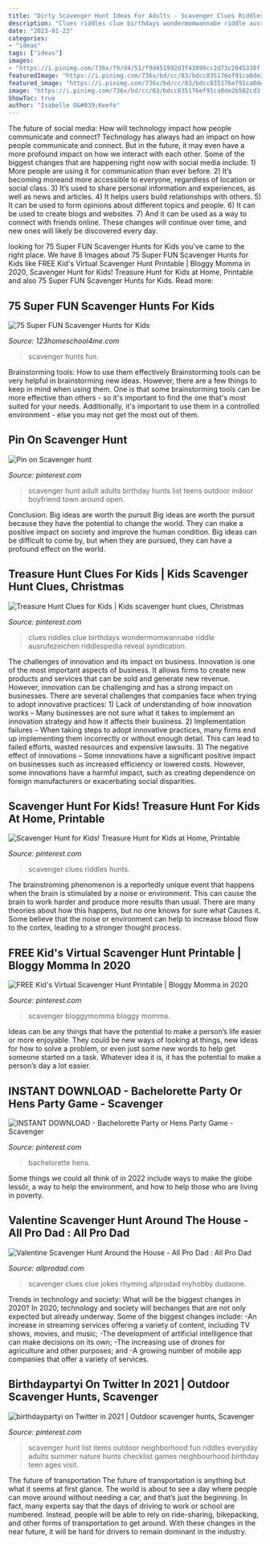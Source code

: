 ```yaml
---
title: "Dirty Scavenger Hunt Ideas For Adults - Scavenger Clues Riddles Hunts"
description: "Clues riddles clue birthdays wondermomwannabe riddle ausrufezeichen riddlespedia reveal syndication"
date: "2023-01-23"
categories:
- "ideas"
tags: ["ideas"]
images:
- "https://i.pinimg.com/736x/f9/d4/51/f9d451992d3f43890cc2d73c2045338f.jpg"
featuredImage: "https://i.pinimg.com/736x/bd/cc/83/bdcc835176ef91ca0de2b502cd3f59f3.jpg"
featured_image: "https://i.pinimg.com/736x/bd/cc/83/bdcc835176ef91ca0de2b502cd3f59f3.jpg"
image: "https://i.pinimg.com/736x/bd/cc/83/bdcc835176ef91ca0de2b502cd3f59f3.jpg"
ShowToc: true
author: "Isabelle O&#039;Keefe"
---
```



The future of social media: How will technology impact how people communicate and connect?
Technology has always had an impact on how people communicate and connect. But in the future, it may even have a more profound impact on how we interact with each other. Some of the biggest changes that are happening right now with social media include: 1) More people are using it for communication than ever before. 2) It’s becoming moreand more accessible to everyone, regardless of location or social class. 3) It’s used to share personal information and experiences, as well as news and articles. 4) It helps users build relationships with others. 5) It can be used to form opinions about different topics and people. 6) It can be used to create blogs and websites. 7) And it can be used as a way to connect with friends online. These changes will continue over time, and new ones will likely be discovered every day.

	

		
looking for 75 Super FUN Scavenger Hunts for Kids you've came to the right place. We have 8 Images about 75 Super FUN Scavenger Hunts for Kids like FREE Kid&#039;s Virtual Scavenger Hunt Printable | Bloggy Momma in 2020, Scavenger Hunt for Kids! Treasure Hunt for Kids at Home, Printable and also 75 Super FUN Scavenger Hunts for Kids. Read more:
		
    
## 75 Super FUN Scavenger Hunts For Kids

<img loading=lazy src="https://www.123homeschool4me.com/wp-content/uploads/2020/10/Scavenger-Hunts-for-Kids.jpg" onerror="this.onerror=null;this.src='https://tse3.mm.bing.net/th?id=OIP.OehDCsFf32ocvVvav9mQZwHaLH&amp;pid=15.1';" alt="75 Super FUN Scavenger Hunts for Kids">

_Source: 123homeschool4me.com_

>scavenger hunts fun. 

	

Brainstorming tools: How to use them effectively
Brainstorming tools can be very helpful in brainstorming new ideas. However, there are a few things to keep in mind when using them. One is that some brainstorming tools can be more effective than others - so it's important to find the one that's most suited for your needs. Additionally, it's important to use them in a controlled environment - else you may not get the most out of them.

    
## Pin On Scavenger Hunt

<img loading=lazy src="https://i.pinimg.com/736x/bd/cc/83/bdcc835176ef91ca0de2b502cd3f59f3.jpg" onerror="this.onerror=null;this.src='https://tse2.mm.bing.net/th?id=OIP.RaVWm_axY4tD3GcBTVHRDAAAAA&amp;pid=15.1';" alt="Pin on Scavenger hunt">

_Source: pinterest.com_

>scavenger hunt adult adults birthday hunts list teens outdoor indoor boyfriend town around open. 

	

Conclusion: Big ideas are worth the pursuit
Big ideas are worth the pursuit because they have the potential to change the world. They can make a positive impact on society and improve the human condition. Big ideas can be difficult to come by, but when they are pursued, they can have a profound effect on the world.

    
## Treasure Hunt Clues For Kids | Kids Scavenger Hunt Clues, Christmas

<img loading=lazy src="https://i.pinimg.com/736x/16/12/85/161285ec5f89934c7a8eb6c82c6f13d9.jpg" onerror="this.onerror=null;this.src='https://tse1.mm.bing.net/th?id=OIP.TYhypAlSBY3Yylom6FzT-AHaLH&amp;pid=15.1';" alt="Treasure Hunt Clues for Kids | Kids scavenger hunt clues, Christmas">

_Source: pinterest.com_

>clues riddles clue birthdays wondermomwannabe riddle ausrufezeichen riddlespedia reveal syndication. 

	

The challenges of innovation and its impact on business.
Innovation is one of the most important aspects of business. It allows firms to create new products and services that can be sold and generate new revenue. However, innovation can be challenging and has a strong impact on businesses. There are several challenges that companies face when trying to adopt innovative practices: 1) Lack of understanding of how innovation works – Many businesses are not sure what it takes to implement an innovation strategy and how it affects their business. 2) Implementation failures – When taking steps to adopt innovative practices, many firms end up implementing them incorrectly or without enough detail. This can lead to failed efforts, wasted resources and expensive lawsuits. 3) The negative effect of innovations – Some innovations have a significant positive impact on businesses such as increased efficiency or lowered costs. However, some innovations have a harmful impact, such as creating dependence on foreign manufacturers or exacerbating social disparities.

    
## Scavenger Hunt For Kids! Treasure Hunt For Kids At Home, Printable

<img loading=lazy src="https://i.pinimg.com/736x/ff/f6/4a/fff64acfb2cb152fe0fb8043f3372674.jpg" onerror="this.onerror=null;this.src='https://tse1.mm.bing.net/th?id=OIP.Nb8suc198IysxOgUEmjMnwHaJc&amp;pid=15.1';" alt="Scavenger Hunt for Kids! Treasure Hunt for Kids at Home, Printable">

_Source: pinterest.com_

>scavenger clues riddles hunts. 

	

The brainstroming phenomenon is a reportedly unique event that happens when the brain is stimulated by a noise or environment. This can cause the brain to work harder and produce more results than usual. There are many theories about how this happens, but no one knows for sure what Causes it. Some believe that the noise or environment can help to increase blood flow to the cortex, leading to a stronger thought process.

    
## FREE Kid&#039;s Virtual Scavenger Hunt Printable | Bloggy Momma In 2020

<img loading=lazy src="https://i.pinimg.com/736x/c4/da/7a/c4da7ae90e26c00aea86c700e1765584.jpg" onerror="this.onerror=null;this.src='https://tse1.mm.bing.net/th?id=OIP.NYYHlpzwGqxrf6joldXsWQHaLH&amp;pid=15.1';" alt="FREE Kid&#039;s Virtual Scavenger Hunt Printable | Bloggy Momma in 2020">

_Source: pinterest.com_

>scavenger bloggymomma bloggy momma. 

	

Ideas can be any things that have the potential to make a person’s life easier or more enjoyable. They could be new ways of looking at things, new ideas for how to solve a problem, or even just some new words to help get someone started on a task. Whatever idea it is, it has the potential to make a person’s day a lot easier.

    
## INSTANT DOWNLOAD - Bachelorette Party Or Hens Party Game - Scavenger

<img loading=lazy src="https://i.pinimg.com/736x/f9/d4/51/f9d451992d3f43890cc2d73c2045338f.jpg" onerror="this.onerror=null;this.src='https://tse3.mm.bing.net/th?id=OIP.RH3iREmlrQfa7Y3il6jAoQHaLc&amp;pid=15.1';" alt="INSTANT DOWNLOAD - Bachelorette Party or Hens Party Game - Scavenger">

_Source: pinterest.com_

>bachelorette hens. 

	

Some things we could all think of in 2022 include ways to make the globe lessôr, a way to help the environment, and how to help those who are living in poverty.

    
## Valentine Scavenger Hunt Around The House - All Pro Dad : All Pro Dad

<img loading=lazy src="https://www.allprodad.com/wp-content/uploads/2016/02/apd-hhgregg-valentine-scavenger-hunt-600w.jpg" onerror="this.onerror=null;this.src='https://tse1.mm.bing.net/th?id=OIP.l3kSBafEIby5rd-znWtioAHaJl&amp;pid=15.1';" alt="Valentine Scavenger Hunt Around the House - All Pro Dad : All Pro Dad">

_Source: allprodad.com_

>scavenger clues clue jokes rhyming allprodad myhobby dudaone. 

	

Trends in technology and society: What will be the biggest changes in 2020?
In 2020, technology and society will bechanges that are not only expected but already underway. 
Some of the biggest changes include: 
-An increase in streaming services offering a variety of content, including TV shows, movies, and music; 
-The development of artificial intelligence that can make decisions on its own; 
-The increasing use of drones for agriculture and other purposes; and 
-A growing number of mobile app companies that offer a variety of services.

    
## Birthdaypartyi On Twitter In 2021 | Outdoor Scavenger Hunts, Scavenger

<img loading=lazy src="https://i.pinimg.com/736x/83/26/e9/8326e9425b8f761509b9dc07d90eae67.jpg" onerror="this.onerror=null;this.src='https://tse2.mm.bing.net/th?id=OIP.qOgIAAN0hFDGEmyVyNHHggHaK6&amp;pid=15.1';" alt="birthdaypartyi on Twitter in 2021 | Outdoor scavenger hunts, Scavenger">

_Source: pinterest.com_

>scavenger hunt list items outdoor neighborhood fun riddles everyday adults summer nature hunts checklist games neighbourhood birthday teen ages visit. 

	

The future of transportation
The future of transportation is anything but what it seems at first glance. The world is about to see a day where people can move around without needing a car, and that’s just the beginning. In fact, many experts say that the days of driving to work or school are numbered. Instead, people will be able to rely on ride-sharing, bikepacking, and other forms of transportation to get around. With these changes in the near future, it will be hard for drivers to remain dominant in the industry.

